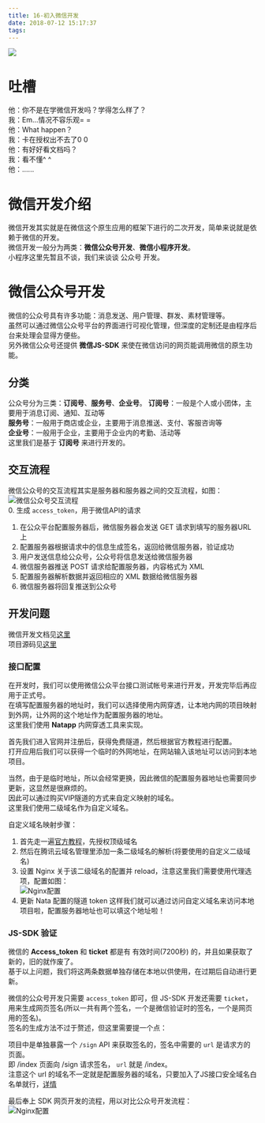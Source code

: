 ```yaml
---
title: 16-初入微信开发
date: 2018-07-12 15:17:37
tags:
---
```

<img src="/images/index/16.png" />
<!--more-->

# 吐槽
他：你不是在学微信开发吗？学得怎么样了？  
我：Em...情况不容乐观= =  
他：What happen？  
我：卡在授权出不去了0 0  
他：有好好看文档吗？  
我：看不懂^ ^  
他：......  

# 微信开发介绍
微信开发其实就是在微信这个原生应用的框架下进行的二次开发，简单来说就是依赖于微信的开发。  
微信开发一般分为两类：**微信公众号开发**、**微信小程序开发**。  
小程序这里先暂且不谈，我们来谈谈 公众号 开发。  

# 微信公众号开发
微信的公众号具有许多功能：消息发送、用户管理、群发、素材管理等。  
虽然可以通过微信公众号平台的界面进行可视化管理，但深度的定制还是由程序后台来处理会显得方便些。  
另外微信公众号还提供 **微信JS-SDK** 来使在微信访问的网页能调用微信的原生功能。  

## 分类
公众号分为三类：**订阅号**、**服务号**、**企业号**。
**订阅号**：一般是个人或小团体，主要用于消息订阅、通知、互动等  
**服务号**：一般用于商店或企业，主要用于消息推送、支付、客服咨询等  
**企业号**：一般用于企业，主要用于企业内的考勤、活动等  
这里我们是基于 **订阅号** 来进行开发的。  

## 交互流程
微信公众号的交互流程其实是服务器和服务器之间的交互流程，如图：  
![微信公众号交互流程](/images/微信公众号交互流程.jpg)  
0. 生成 `access_token`，用于微信API的请求
1. 在公众平台配置服务器后，微信服务器会发送 GET 请求到填写的服务器URL上
2. 配置服务器根据请求中的信息生成签名，返回给微信服务器，验证成功
3. 用户发送信息给公众号，公众号将信息发送给微信服务器
4. 微信服务器推送 POST 请求给配置服务器，内容格式为 XML
5. 配置服务器解析数据并返回相应的 XML 数据给微信服务器
6. 微信服务器将回复推送到公众号

## 开发问题
微信开发文档见[这里](https://mp.weixin.qq.com/wiki?t=resource/res_main&id=mp1445241432)  
项目源码见[这里](https://github.com/KokoTa/Wechat-GZH)
### 接口配置
在开发时，我们可以使用微信公众平台接口测试帐号来进行开发，开发完毕后再应用于正式号。  
在填写配置服务器的地址时，我们可以选择使用内网穿透，让本地内网的项目映射到外网，让外网的这个地址作为配置服务器的地址。  
这里我们使用 **Natapp** 内网穿透工具来实现。  

首先我们进入官网并注册后，获得免费隧道，然后根据官方教程进行配置。  
打开应用后我们可以获得一个临时的外网地址，在网站输入该地址可以访问到本地项目。  

当然，由于是临时地址，所以会经常更换，因此微信的配置服务器地址也需要同步更新，这显然是很麻烦的。  
因此可以通过购买VIP隧道的方式来自定义映射的域名。  
这里我们使用二级域名作为自定义域名。  

自定义域名映射步骤：  
1. 首先走一遍[官方教程](https://natapp.cn/article/beian)，先授权顶级域名
2. 然后在腾讯云域名管理里添加一条二级域名的解析(将要使用的自定义二级域名)
3. 设置 Nginx 关于该二级域名的配置并 reload，注意这里我们需要使用代理选项，配置如图：  
    ![Nginx配置](/images/Nginx内网穿透配置.png)
4. 更新 Nata 配置的隧道 token
这样我们就可以通过访问自定义域名来访问本地项目啦，配置服务器地址也可以填这个地址啦！  

### JS-SDK 验证
微信的 **Access_token** 和 **ticket** 都是有 有效时间(7200秒) 的，并且如果获取了新的，旧的就作废了。  
基于以上问题，我们将这两条数据单独存储在本地以供使用，在过期后自动进行更新。  

微信的公众号开发只需要 `access_token` 即可，但 JS-SDK 开发还需要 `ticket`，用来生成网页签名(所以一共有两个签名，一个是微信验证时的签名，一个是网页用的签名)。  
签名的生成方法不过于赘述，但这里需要提一个点：  

项目中是单独暴露一个 `/sign` API 来获取签名的，签名中需要的 `url` 是请求方的页面。  
即 /index 页面向 /sign 请求签名， `url` 就是 /index。  
注意这个 url 的域名不一定就是配置服务器的域名，只要加入了JS接口安全域名白名单就行，[详情](https://mp.weixin.qq.com/wiki?t=resource/res_main&id=mp1421141115)

最后奉上 SDK 网页开发的流程，用以对比公众号开发流程：  
![Nginx配置](/images/微信JSSDK开发流程.jpg)